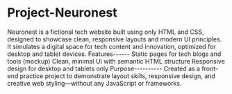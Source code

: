 # Project-Neuronest
 
Neuronest is a fictional tech website built using only HTML and CSS, designed to showcase clean, responsive layouts and modern UI principles. It simulates a digital space for tech content and innovation, optimized for desktop and tablet devices.
Features------
Static pages for tech blogs and tools (mockup)
Clean, minimal UI with semantic HTML structure
Responsive design for desktop and tablets only
Purpose----------
Created as a front-end practice project to demonstrate layout skills, responsive design, and creative web styling—without any JavaScript or frameworks.